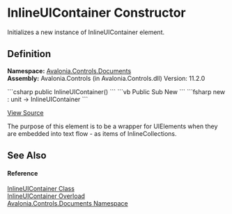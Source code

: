 # InlineUIContainer Constructor


Initializes a new instance of InlineUIContainer element.



## Definition
**Namespace:** <a href="N_Avalonia_Controls_Documents">Avalonia.Controls.Documents</a>  
**Assembly:** Avalonia.Controls (in Avalonia.Controls.dll) Version: 11.2.0

<Tabs groupId="api-code-preview">
<TabItem value="csharp" label="C#">
```csharp
public InlineUIContainer()
```
</TabItem>
<TabItem value="vb" label="VB">
```vb
Public Sub New
```
</TabItem>
<TabItem value="fsharp" label="F#">
```fsharp
new : unit -> InlineUIContainer
```
</TabItem>
</Tabs>



<a href="https://github.com/AvaloniaUI/Avalonia/tree/master/src/Avalonia.Controls/Documents/InlineUIContainer.cs#L34" title="View the source code">View Source</a>

The purpose of this element is to be a wrapper for UIElements when they are embedded into text flow - as items of InlineCollections.

## See Also


#### Reference
<a href="T_Avalonia_Controls_Documents_InlineUIContainer">InlineUIContainer Class</a>  
<a href="Overload_Avalonia_Controls_Documents_InlineUIContainer__ctor">InlineUIContainer Overload</a>  
<a href="N_Avalonia_Controls_Documents">Avalonia.Controls.Documents Namespace</a>  

